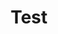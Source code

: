 ---
title: "Test"
passing_percentage: 70
layout: "test"
type: "test"
questions:
  - id: "q1"
    text: "What level of complexity do the advanced concepts of service meshes cover?"
    type: "single-answer"
    marks: 2
    options:
      - id: "a"
        text: "Beginner"
      - id: "b"
        text: "Basic"
      - id: "c"
        text: "Intermediate"
        is_correct: true
  - id: "q2"
    text: "Which technologies are covered in advanced service mesh concepts? (Select all that apply)"
    type: "multi-answer"
    marks: 2
    options:
      - id: "a"
        text: "Service mesh architecture"
        is_correct: true
      - id: "b"
        text: "Service-to-service communication"
        is_correct: true
      - id: "c"
        text: "Database management"
  - id: "q3"
    text: "What is the primary category that advanced service mesh concepts fall under?"
    type: "short_answer" 
    marks: 2
    correct_answer: "meshery" 
---